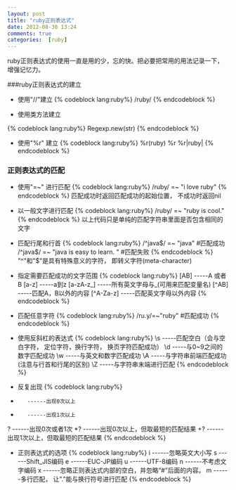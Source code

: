 ```yaml
---
layout: post
title: "ruby正则表达式"
date: 2012-08-30 13:24
comments: true
categories:  [ruby]
---
```


ruby正则表达式的使用一直是用的少，忘的快。把必要把常用的用法记录一下， 增强记忆力。

###ruby正则表达式的建立
-  使用"//"建立
{% codeblock lang:ruby%}
/ruby/
{% endcodeblock %}

-  使用类方法建立

{% codeblock lang:ruby%}
Regexp.new(str)
{% endcodeblock %}

-  使用"%r" 建立
{% codeblock lang:ruby%}
%r(ruby)
%r<ruby>
%r|ruby|
{% endcodeblock %}

### 正则表达式的匹配
- 使用"=~" 进行匹配
{% codeblock lang:ruby%}
/ruby/ =~ "i love ruby"
{% endcodeblock %}
匹配成功时返回匹配成功的起始位置， 不成功时返回nil

- 以一般文字进行匹配
{% codeblock lang:ruby%}
/ruby/ =~ "ruby is cool."
{% endcodeblock %}
以上代码只是单纯的匹配字符串里面是否包含相同的文字

- 匹配行尾和行首
{% codeblock lang:ruby%}
/^java$/ =~ "java"                     #匹配成功
/^java$/ =~ "java is easy to learn. "  #匹配失败
{% endcodeblock %}
"^"和"$"是具有特殊意义的字符， 即转义字符(meta-character)

- 指定需要匹配成功的文字范围
{% codeblock lang:ruby%}
[AB]             -----A 或者 B
[a-z]            -----a到z
[a-zA-z_]        -----所有英文字母与_(可用来匹配变量名) 
[^AB]            -----匹配A，B以外的内容
[^A-Za-z]        -----匹配英文字母以外内容
{% endcodeblock %}

- 匹配任意字符
{% codeblock lang:ruby%}
/ru.y/=~"ruby"                 #匹配成功
{% endcodeblock %}

- 使用反斜杠的表达式
{% codeblock lang:ruby%}
\s       -----匹配空白（会与空白字符， 定位字符，换行字符， 换页字符匹配成功）
\d       -----与0~9之间的数字匹配成功
\w       -----与英文和数字匹配成功
\A       -----与字符串前端匹配成功(注意与行首和行尾的区别)
\Z       -----与字符串末端进行匹配
{% endcodeblock %}


- 反复出现
{% codeblock lang:ruby%}
*        ------出现0次以上
+        ------出现1次以上
?        ------出现0次或者1次
*?       ------出现0次以上，但取最短的匹配结果
+?       ------出现1次以上，但取最短的匹配结果
{% endcodeblock %}


- 正则表达式的选项
{% codeblock lang:ruby%}
i        ------忽略英文大小写
s        ------Shift_JIS编码
e        ------EUC-JP编码
u        ------UTF-8编码
n        ------不考虑文字编码
x        ------忽略正则表达式内部的空白，并忽略“#”后面的内容。
m        ------多行匹配， 让"."能与换行符号进行匹配
{% endcodeblock %}
